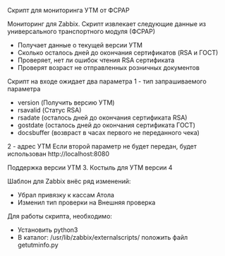 Скрипт для мониторинга УТМ от ФСРАР

Мониторинг для Zabbix.
Скрипт извлекает следующие данные из универсального транспортного модуля (ФСРАР)
 - Получает данные о текущей версии УТМ
 - Сколько осталось дней до окончания сертификатов (RSA и ГОСТ)
 - Проверяет, нет ли ошибок чтения RSA сертификата
 - Проверят возраст не отправленных розничных документов

Скрипт на входе ожидает два параметра 
1 - тип запрашиваемого параметра
 - version (Получить версию УТМ)
 - rsavalid (Статус RSA)
 - rsadate (осталось дней до окончания сертификата RSA)
 - gostdate (осталось дней до окончания сертификата ГОСТ)
 - docsbuffer (возвраст в часах первого не переданного чека)

2 - адрес УТМ
Если второй параметр не будет передан, будет использован http://localhost:8080

Поддержка версии УТМ 3.
Костыль для УТМ версии 4

Шаблон для Zabbix внёс ряд изменений:
 - Убрал привязку к кассам Атола
 - Изменил тип проверки на Внешняя проверка

Для работы скрипта, необходимо:
 - Установить python3
 - В каталог: /usr/lib/zabbix/externalscripts/ положить файл getutminfo.py